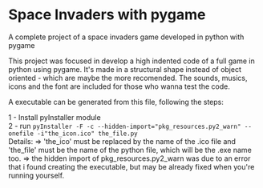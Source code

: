 # Space Invaders with pygame
A complete project of a space invaders game developed in python with pygame

This project was focused in develop a high indented code of a full game in python using pygame.
It's made in a structural shape instead of object oriented - which are maybe the more recomended.
The sounds, musics, icons and the font are included for those who wanna test the code.

A executable can be generated from this file, following the steps:

1 - Install pyInstaller module  
2 - run  ``pyInstaller -F -c --hidden-import="pkg_resources.py2_warn" --onefile -i"the_icon.ico" the_file.py``  
Details:
=> 'the_ico' must be replaced by the name of the .ico file and 'the_file' must be the name of the python file, which will be the .exe name too.
=> the hidden import of pkg_resources.py2_warn was due to an error that i found creating the executable, but may be already fixed when you're running yourself.
